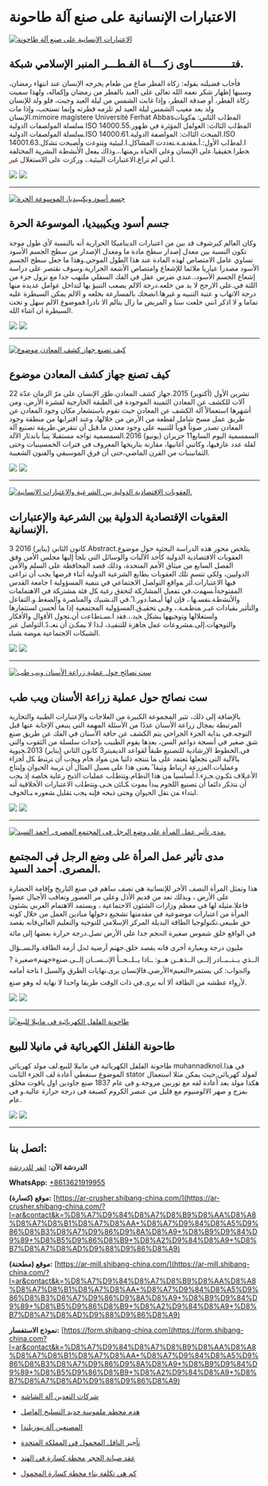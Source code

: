 # الاعتبارات الإنسانية على صنع آلة طاحونة

<a href="https://swt.shibang-china.com/?l=ar&img&k=%D8%A7%D9%84%D8%A7%D8%B9%D8%AA%D8%A8%D8%A7%D8%B1%D8%A7%D8%AA+%D8%A7%D9%84%D8%A5%D9%86%D8%B3%D8%A7%D9%86%D9%8A%D8%A9+%D8%B9%D9%84%D9%89+%D8%B5%D9%86%D8%B9+%D8%A2%D9%84%D8%A9+%D8%B7%D8%A7%D8%AD%D9%88%D9%86%D8%A9" target="_blank">![الاعتبارات الإنسانية على صنع آلة طاحونة](http://static.shibang-china.com/all-800x300/1288.jpg)</a>

## فتـــــــــــــاوى زكــــاة الفـطـــر المنبر الإسلامي شبكة.
فأجاب فضيلته بقوله: زكاة الفطر صاع من طعام يخرجه الإنسان عند انتهاء رمضان، وسببها إظهار شكر نعمة الله تعالى على العبد بالفطر من رمضان وإكماله، ولهذا سميت زكاة الفطر، أو صدقة الفطر، وإذا غابت الشمس من ليلة العيد وجبت، فلو ولد للإنسان ولد بعد مغيب الشمس ليلة العيد لم تلزمه فطرته وإنما تستحب، وإذا مات الإنسان.mimoire magistere Université Ferhat Abbasاﻟﻤطﻟب اﻟﺜﺎﻨﻲ: ﻤﮐوﻨﺎت ﺴﻟﺴﻟﺔ اﻟﻤواﺼﻔﺎت اﻟدوﻟﻴﺔ ISO 14000.55.اﻟﻤطﻟب اﻟﺜﺎﻟث: اﻟﻌواﻤل اﻟﻤؤﺜرة ﻓﻲ ظﻬور ﺴﻟﺴﻟﺔ اﻟﻤواﺼﻔﺎت اﻟدوﻟﻴﺔ.ISO 14000.61.اﻟﻤﺒﺤث اﻟﺜﺎﻟث: اﻟﻤواﺼﻔﺔ اﻟدوﻟﻴﺔ.ISO 14001.63.ا.ﻟﻤطﻟب اﻷول:.أ.ﻤﻘدﻤ.ﺔ.ﺘﻌددت اﻟﻤﺸﺎﮐل.ا.ﻟﺒﻴﺌﻴﺔ وﺘﻨوﻋت وأﺼﺒﺤت ﺘﺸﮐل ﺨطرا ﺤﻘﻴﻘﻴﺎ.ﻋﻟﯽ اﻹﻨﺴﺎن وﻋﻟﯽ اﻟﺤﻴﺎة ﺒرﻤﺘﻬﺎ.،.وذﻟك ﺒﻔﻌل اﻷﻨﺸطﺔ اﻟﺒﺸرﻴﺔ اﻟﻤﺨﺘﻟﻔﺔ ا.ﻟﺘﻲ ﻟم ﺘراع.اﻻﻋﺘﺒﺎرات اﻟﺒﻴﺌﻴﺔ.، ورﮐزت ﻋﻟﯽ اﻻﺴﺘﻐﻼل ﻏﻴر.


<a href="https://whatsapp.shibangsoft.com/WhatsApp.php" target="_blank" title="WhatsApp">![](http://static.shibang-china.com/icon/whatsapp.png)</a> <a href="https://swt.shibang-china.com/?l=ar&icon&k=%D8%A7%D9%84%D8%A7%D8%B9%D8%AA%D8%A8%D8%A7%D8%B1%D8%A7%D8%AA+%D8%A7%D9%84%D8%A5%D9%86%D8%B3%D8%A7%D9%86%D9%8A%D8%A9+%D8%B9%D9%84%D9%89+%D8%B5%D9%86%D8%B9+%D8%A2%D9%84%D8%A9+%D8%B7%D8%A7%D8%AD%D9%88%D9%86%D8%A9" target="_blank">![](http://static.shibang-china.com/icon/chat-ar.png)</a>

---

<a href="https://swt.shibang-china.com/?l=ar&img&k=%D8%A7%D9%84%D8%A7%D8%B9%D8%AA%D8%A8%D8%A7%D8%B1%D8%A7%D8%AA+%D8%A7%D9%84%D8%A5%D9%86%D8%B3%D8%A7%D9%86%D9%8A%D8%A9+%D8%B9%D9%84%D9%89+%D8%B5%D9%86%D8%B9+%D8%A2%D9%84%D8%A9+%D8%B7%D8%A7%D8%AD%D9%88%D9%86%D8%A9" target="_blank">![جسم أسود ويكيبيديا، الموسوعة الحرة](http://static.shibang-china.com/all-800x300/553.jpg)</a>

## جسم أسود ويكيبيديا، الموسوعة الحرة
وكان العالم كيرشوف قد بين من اعتبارات الديناميكا الحرارية أنه بالنسبة لأي طول موجة تكون النسبة بين معدل إصدار سطح مادة ما ومعدل الإصدار من سطح الجسم الأسود تساوي عامل الامتصاص لهذه المادة عند هذا الطول الموجي.وهذا ما جعل سطح الجسم الأسود مصدرا عياريا ملائما للإشعاع وامتصاص الأشعة الحرارية.وسوف نقتصر على دراسة إشعاع الجسم الأسود،.عندي ضرس عقل في الفك السفلي ملتهب جدا مع نزول جزء من اللثة في.على الارجح لا بد من خلعه.درجة الالم يصعب التنبؤ بها لتداخل عوامل عديدة منها درجة الاتهاب و عتبة التنبيه و غيرها.انصحك بالمسارعة بخلعه و الالم يمكن السيطرة عليه تماما و لا اذكر انني خلعت سنا و المريض ما زال يتالم الا نادرا.فموضوع الالم سهل و تحت السيطرة ان اشاء الله.


<a href="https://whatsapp.shibangsoft.com/WhatsApp.php" target="_blank" title="WhatsApp">![](http://static.shibang-china.com/icon/whatsapp.png)</a> <a href="https://swt.shibang-china.com/?l=ar&icon&k=%D8%A7%D9%84%D8%A7%D8%B9%D8%AA%D8%A8%D8%A7%D8%B1%D8%A7%D8%AA+%D8%A7%D9%84%D8%A5%D9%86%D8%B3%D8%A7%D9%86%D9%8A%D8%A9+%D8%B9%D9%84%D9%89+%D8%B5%D9%86%D8%B9+%D8%A2%D9%84%D8%A9+%D8%B7%D8%A7%D8%AD%D9%88%D9%86%D8%A9" target="_blank">![](http://static.shibang-china.com/icon/chat-ar.png)</a>

---

<a href="https://swt.shibang-china.com/?l=ar&img&k=%D8%A7%D9%84%D8%A7%D8%B9%D8%AA%D8%A8%D8%A7%D8%B1%D8%A7%D8%AA+%D8%A7%D9%84%D8%A5%D9%86%D8%B3%D8%A7%D9%86%D9%8A%D8%A9+%D8%B9%D9%84%D9%89+%D8%B5%D9%86%D8%B9+%D8%A2%D9%84%D8%A9+%D8%B7%D8%A7%D8%AD%D9%88%D9%86%D8%A9" target="_blank">![كيف تصنع جهاز كشف المعادن موضوع](http://static.shibang-china.com/all-800x300/701.jpg)</a>

## كيف تصنع جهاز كشف المعادن موضوع
22 تشرين الأول (أكتوبر) 2015.جهاز كشف المعادن.طوّر الإنسان على مرّ الزمان عدّة آلات للكشف عن المعادن الثمينة الموجودة في الطبقة الخارجية لقشرة الأرض، ومن أشهرها استعمالاً آلة الكشف عن المعادن حيث تقوم باستشعار مكان وجود المعادن عن طريق عمل مسح شامل لقطعة من الأرض من خلالها، وعند اقترابها من منطقة وجود المعادن تصدر صوتاً قوياً للتنبيه على وجود معدن ما.قبل أن تنقرض.طريقة تصنيع آلة السمسمية اليوم السابع11 حزيران (يونيو) 2016.السمسمية تواجه مستقبلا ينبأ باندثار الآلة لقلة عدد عازفيها، وكاتبي أغانيها، مقارنة بتاريخها المعروف في فترات الخمسينيات وحتى الثمانينيات من القرن الماضي،حتى أن فرق الموسيقي والفنون الشعبية.


<a href="https://whatsapp.shibangsoft.com/WhatsApp.php" target="_blank" title="WhatsApp">![](http://static.shibang-china.com/icon/whatsapp.png)</a> <a href="https://swt.shibang-china.com/?l=ar&icon&k=%D8%A7%D9%84%D8%A7%D8%B9%D8%AA%D8%A8%D8%A7%D8%B1%D8%A7%D8%AA+%D8%A7%D9%84%D8%A5%D9%86%D8%B3%D8%A7%D9%86%D9%8A%D8%A9+%D8%B9%D9%84%D9%89+%D8%B5%D9%86%D8%B9+%D8%A2%D9%84%D8%A9+%D8%B7%D8%A7%D8%AD%D9%88%D9%86%D8%A9" target="_blank">![](http://static.shibang-china.com/icon/chat-ar.png)</a>

---

<a href="https://swt.shibang-china.com/?l=ar&img&k=%D8%A7%D9%84%D8%A7%D8%B9%D8%AA%D8%A8%D8%A7%D8%B1%D8%A7%D8%AA+%D8%A7%D9%84%D8%A5%D9%86%D8%B3%D8%A7%D9%86%D9%8A%D8%A9+%D8%B9%D9%84%D9%89+%D8%B5%D9%86%D8%B9+%D8%A2%D9%84%D8%A9+%D8%B7%D8%A7%D8%AD%D9%88%D9%86%D8%A9" target="_blank">![العقوبات الإقتصادية الدولية بين الشرعية والإعتبارات الإنسانية.](http://static.shibang-china.com/all-800x300/1028.jpg)</a>

## العقوبات الإقتصادية الدولية بين الشرعية والإعتبارات الإنسانية.
3 كانون الثاني (يناير) 2016.Abstract.يتلخص محور هذه الدراسة البحثية حول موضوع العقوبات الاقتصادية الدولية كأحد الآليات والوسائل التي يلجأ إليها مجلس الأمن وفق الفصل السابع من ميثاق الأمم المتحدة، وذلك قصد المحافظة على السلم والأمن الدوليين، ولكي تتسم تلك العقوبات بطابع الشرعية الدولية أثناء فرضها يجب أن تراعى فيها الاعتبارات.ﺃﺜﺭ ﻤﻭﺍﻗﻊ ﺍﻟﺘﻭﺍﺼل ﺍﻻﺠﺘﻤﺎﻋﻲ ﻓﻲ ﺘﻨﻤﻴﺔ ﺍﻟﻤﺴﺅﻭﻟﻴﺔ ﺍ جامعة القدس المفتوحةﺃ.ﺴﻬﻤﺕ.ﻓﻲ ﺘﻔﻌﻴل ﺍﻟﻤﺸﺎﺭﻜﺔ ﻟﺘﺤﻘﻕ ﺭﻏﺒﺔ ﻜل ﻓﺌﺔ ﻤﺸﺘﺭﻜﺔ ﻓﻲ ﺍﻻﻫﺘﻤﺎﻤﺎﺕ ﻭﺍﻷﻨﺸﻁﺔ.ﻨﻔﺴ.ﻬﺎ.، ﻓﺈﻥ ﻟﻬﺎ ﺃﻴـﻀﺎ.ﺩﻭﺭ.ﺍﹰ.ﻓﻲ ﺍﻟﺘ.ﺸﺒﻴﻙ ﻭﺍﻟﻤﻨﺎﺼﺭﺓ ﻭﺍﻟﻀﻐﻁ.ﻭ.ﺍﻟﺘﻔﺎﻋل ﻭﺍﻟﺘﺄﺜﻴﺭ ﺒﻘﻴﺎﺩﺍﺕ ﻏﻴـﺭ ﻤﻨﻅﻤـﺔ.، ﻭﻓـﻲ ﺘﺤﻘﻴـﻕ.ﺍﻟﻤﺴﺅﻭﻟﻴﺔ ﺍﻟﻤﺠﺘﻤﻌﻴﺔ ﺇﺫﺍ ﻤﺎ ﺃﺤﺴﻥ ﺍﺴﺘﺜﻤﺎﺭﻫﺎ ﻭﺍﺴﺘﻐﻼﻟﻬﺎ ﻭﺘﻭﺠﻴﻬﻬﺎ ﺒﺸﻜل ﺠﻴﺩ.،.ﻓﻘﺩ ﺍ.ﺴـﺘﻁﺎﻋﺕ ﺃﻥ.ﺘﺤﻭل ﺍﻷﻗﻭﺍل ﻭﺍﻷﻓﻜﺎﺭ ﻭﺍﻟﺘﻭﺠﻬﺎﺕ.ﺇﻟﻰ.ﻤﺸﺭﻭﻋﺎﺕ ﻋﻤل ﺠﺎﻫﺯﺓ ﻟﻠﺘﻨﻔﻴـﺫ، ﻟـﺫﺍ ﻻ ﻴﻤﻜـﻥ ﺃﻥ ﻨﻌـ.ﺩّ.ﺍﻟﺘﻭﺍﺼل ﻋﺒﺭ ﺍﻟﺸﺒﻜﺎﺕ ﺍﻻﺠﺘﻤﺎﻋﻴﺔ ﻤﻭﻀﺔ ﺸﺒﺎﺒ.


<a href="https://whatsapp.shibangsoft.com/WhatsApp.php" target="_blank" title="WhatsApp">![](http://static.shibang-china.com/icon/whatsapp.png)</a> <a href="https://swt.shibang-china.com/?l=ar&icon&k=%D8%A7%D9%84%D8%A7%D8%B9%D8%AA%D8%A8%D8%A7%D8%B1%D8%A7%D8%AA+%D8%A7%D9%84%D8%A5%D9%86%D8%B3%D8%A7%D9%86%D9%8A%D8%A9+%D8%B9%D9%84%D9%89+%D8%B5%D9%86%D8%B9+%D8%A2%D9%84%D8%A9+%D8%B7%D8%A7%D8%AD%D9%88%D9%86%D8%A9" target="_blank">![](http://static.shibang-china.com/icon/chat-ar.png)</a>

---

<a href="https://swt.shibang-china.com/?l=ar&img&k=%D8%A7%D9%84%D8%A7%D8%B9%D8%AA%D8%A8%D8%A7%D8%B1%D8%A7%D8%AA+%D8%A7%D9%84%D8%A5%D9%86%D8%B3%D8%A7%D9%86%D9%8A%D8%A9+%D8%B9%D9%84%D9%89+%D8%B5%D9%86%D8%B9+%D8%A2%D9%84%D8%A9+%D8%B7%D8%A7%D8%AD%D9%88%D9%86%D8%A9" target="_blank">![ست نصائح حول عملية زراعة الأسنان ويب طب](http://static.shibang-china.com/all-800x300/501.jpg)</a>

## ست نصائح حول عملية زراعة الأسنان ويب طب
بالإضافة إلى ذلك، تثير المجموعة الكبيرة من العلاجات والإعتبارات الطبية والتجارية المرتبطة بمجال زراعة الأسنان عددًا من الأسئلة المهمة التي ينبغي الإجابة عنها قبل التوجه.في بداية الجزء الجراحي يتم الكشف عن حافة الأسنان في الفك عن طريق صنع شق صغير في أنسجة دواعم السن، بعدها يقوم الطبيب بإحداث سلسلة من الثقوب والتي في.الخطوط الإرشادية للتصنيع طبقاً لقواعد الديميتر3 كانون الثاني (يناير) 2013.ﺤﻴﻭﻴﺔ ﺒﺎﻵﻟﻴﺔ ﺍﻟﺘﻰ ﺘﺠﻌﻠﻬﺎ ﺘﻌﺘﻤﺩ ﻋﻠﻰ ﻤﺎ ﺘﻨﺘﺠﻪ ﺫﺍﺘﻴﺎ ﻤﻥ ﻤﻭﺍﺩ ﺨﺎﻡ ﻭﻴﺠﺏ ﺃﻥ ﺘﺭﺘﺒﻁ ﻜل ﺃﺠﺯﺍﺀ ﻭﻋﻤﻠﻴﺎﺕ.ﺍﻟﻤﺯﺭﻋﺔ ﺍﺭﺘﺒﺎﻁ ﻭﺜﻴﻘﺎﹰ ﻴﻌﻨﻰ ﻫﺫﺍ ﻋﻠﻰ ﺴﺒﻴل ﺍﻟﻤﺜﺎل ﺃﻥ ﺘﺭﺒﻴﺔ ﺍﻟﺤﻴﻭﺍﻥ ﻭﺇﻨﺘﺎﺝ ﺍﻷﻋـﻼﻑ ﺘﻜـﻭﻥ ﺠـﺯﺀ.ﺍ.ﺃﺴﺎﺴﻴﺎ ﻤﻥ ﻫﺫﺍ ﺍﻟﻨﻅﺎﻡ.ﻭﺘﺘﻁﻠﺏ ﻋﻤﻠﻴﺎﺕ ﺍﻟﺫﺒﺢ ﺭﻋﺎﻴﺔ ﺨﺎﺼﺔ ﺇﺫ ﻴﺠﺏ ﺃﻥ ﻨﺘﺫﻜﺭ ﺩﺍﺌﻤﺎ ﺃﻥ ﺘﺼﻨﻴﻊ ﺍﻟﻠﺤﻭﻡ ﻴﺒﺩﺃ ﺒﻤﻭﺕ ﻜـﺎﺌﻥ ﺤـﻰ.ﻭﺘﺘﻁﻠﺏ ﺍﻻﻋﺘﺒﺎﺭﺍﺕ ﺍﻷﺨﻼﻗﻴﺔ ﺃﻨﻪ ﺍﺒﺘﺩﺍﺀ ﻤﻥ ﻨﻘل ﺍﻟﺤﻴﻭﺍﻥ ﻭﺤﺘﻰ ﺫﺒﺤﻪ ﻓﺈﻨﻪ ﻴﺠﺏ ﺘﻘﻠﻴل ﺸﻌﻭﺭﻩ ﺒـﺎﻟﺨﻭﻑ.


<a href="https://whatsapp.shibangsoft.com/WhatsApp.php" target="_blank" title="WhatsApp">![](http://static.shibang-china.com/icon/whatsapp.png)</a> <a href="https://swt.shibang-china.com/?l=ar&icon&k=%D8%A7%D9%84%D8%A7%D8%B9%D8%AA%D8%A8%D8%A7%D8%B1%D8%A7%D8%AA+%D8%A7%D9%84%D8%A5%D9%86%D8%B3%D8%A7%D9%86%D9%8A%D8%A9+%D8%B9%D9%84%D9%89+%D8%B5%D9%86%D8%B9+%D8%A2%D9%84%D8%A9+%D8%B7%D8%A7%D8%AD%D9%88%D9%86%D8%A9" target="_blank">![](http://static.shibang-china.com/icon/chat-ar.png)</a>

---

<a href="https://swt.shibang-china.com/?l=ar&img&k=%D8%A7%D9%84%D8%A7%D8%B9%D8%AA%D8%A8%D8%A7%D8%B1%D8%A7%D8%AA+%D8%A7%D9%84%D8%A5%D9%86%D8%B3%D8%A7%D9%86%D9%8A%D8%A9+%D8%B9%D9%84%D9%89+%D8%B5%D9%86%D8%B9+%D8%A2%D9%84%D8%A9+%D8%B7%D8%A7%D8%AD%D9%88%D9%86%D8%A9" target="_blank">![مدى تأثير عمل المرأة على وضع الرجل فى المجتمع المصرى. أحمد السيد.](http://static.shibang-china.com/all-800x300/500.jpg)</a>

## مدى تأثير عمل المرأة على وضع الرجل فى المجتمع المصرى. أحمد السيد.
هذا وتمثل المرأة النصف الأخر للإنسانية هي نصف ساهم في صنع التاريخ وإقامة الحضارة على الأرض ، وبذلك تعد من قديم الأذل وعلى مر العصور وتعاقب الأجيال عضوا فاعلا.مثيلة لها في معظم وزارات الشئون الاجتماعية ، ويستمد الاهتمام العربي بشئون المرأة من اعتبارات موضوعية في مقدمتها تشجيع دخولها ميادين العمل من خلال كونه حق طبيعي.تكنولوجيا الطاقة البديلة المركز الإسلامي للتوجيه والتعليم العاليﻓﺎﻧﻪ ﻳﻘﺼﺪ ﻓﻲ اﻟﻮاﻗﻊ ﺧﻠﻖ ﺷﻤﻮس ﺻﻐﻴﺮة اﳊﺠﻢ ﺟﺪا ﻋﻠﻰ اﻷرض ﺗﺼﻞ.درﺟﺔ ﺣﺮارة ﺑﻌﻀﻬﺎ إﻟﻰ ﻣﺎﺋﺔ ﻣﻠﻴﻮن درﺟﺔ وﺑﻌﺒﺎرة أﺧﺮى ﻓﺎﻧﻪ ﻳﻘﺼﺪ ﺧﻠﻖ.ﺟﻬﻨﻢ أرﺿﻴﺔ ﳊﻞ أزﻣﺔ اﻟﻄﺎﻗﺔ.واﻟـﺴــﺆال اﻟــﺬي ﻳــﺘــﺒــﺎدر إﻟــﻰ اﻟــﺬﻫــﻦ ﻫــﻮ: ــﺎذا ﻳــﻠــﺠــﺄ اﻹﻧــﺴــﺎن إﻟــﻰ.ﺻﻨﻊ«ﺟﻬﻨﻢ»ﺻﻐﻴﺮة ? واﳉﻮاب: ﻛﻲ ﻳﺴﺘﻤﺮ«اﻟﻨﻌﻴﻢ»اﻷرﺿﻲ.ﻓﺎﻹﻧﺴﺎن ﻳﺮى.ﻧﻬﺎﻳﺎت اﻟﻄﺮق واﻟﺴﺒﻞ ا ﺘﺎﺣﺔ أﻣﺎﻣﻪ ﻷرواء ﻋﻄﺸﻪ ﻣﻦ اﻟﻄﺎﻗﺔ أﻻ أﻧﻪ ﻳﺮى.ﻓﻲ ذات اﻟﻮﻗﺖ ﻃﺮﻳﻘﺎ واﺣﺪا ﻻ ﻧﻬﺎﻳﺔ ﻟﻪ وﻫﻮ ﺻﻨﻊ.


<a href="https://whatsapp.shibangsoft.com/WhatsApp.php" target="_blank" title="WhatsApp">![](http://static.shibang-china.com/icon/whatsapp.png)</a> <a href="https://swt.shibang-china.com/?l=ar&icon&k=%D8%A7%D9%84%D8%A7%D8%B9%D8%AA%D8%A8%D8%A7%D8%B1%D8%A7%D8%AA+%D8%A7%D9%84%D8%A5%D9%86%D8%B3%D8%A7%D9%86%D9%8A%D8%A9+%D8%B9%D9%84%D9%89+%D8%B5%D9%86%D8%B9+%D8%A2%D9%84%D8%A9+%D8%B7%D8%A7%D8%AD%D9%88%D9%86%D8%A9" target="_blank">![](http://static.shibang-china.com/icon/chat-ar.png)</a>

---

<a href="https://swt.shibang-china.com/?l=ar&img&k=%D8%A7%D9%84%D8%A7%D8%B9%D8%AA%D8%A8%D8%A7%D8%B1%D8%A7%D8%AA+%D8%A7%D9%84%D8%A5%D9%86%D8%B3%D8%A7%D9%86%D9%8A%D8%A9+%D8%B9%D9%84%D9%89+%D8%B5%D9%86%D8%B9+%D8%A2%D9%84%D8%A9+%D8%B7%D8%A7%D8%AD%D9%88%D9%86%D8%A9" target="_blank">![طاحونة الفلفل الكهربائية في مانيلا للبيع](http://static.shibang-china.com/all-800x300/1102.jpg)</a>

## طاحونة الفلفل الكهربائية في مانيلا للبيع
طاحونة الفلفل الكهربائية في مانيلا للبيع.لف مولد كهربائي muhannadknol.في هذا الموضوع سنغطي أعادة لف الجزء الثابت stator لمولد كهربائي,حيث يمكن مثلا استعمال هكذا مولد بعد أعادة لفه مع توربين مروحة.و فى عام 1837 صنع جاودين اول ياقوت مخلق بمزج و صهر الالومنيوم مع قليل من عنصر الكروم كصبغة فى درجة حرارة عالية.و فى عام.

<a href="https://whatsapp.shibangsoft.com/WhatsApp.php" target="_blank" title="WhatsApp">![](http://static.shibang-china.com/icon/whatsapp.png)</a> <a href="https://swt.shibang-china.com/?l=ar&icon&k=%D8%A7%D9%84%D8%A7%D8%B9%D8%AA%D8%A8%D8%A7%D8%B1%D8%A7%D8%AA+%D8%A7%D9%84%D8%A5%D9%86%D8%B3%D8%A7%D9%86%D9%8A%D8%A9+%D8%B9%D9%84%D9%89+%D8%B5%D9%86%D8%B9+%D8%A2%D9%84%D8%A9+%D8%B7%D8%A7%D8%AD%D9%88%D9%86%D8%A9" target="_blank">![](http://static.shibang-china.com/icon/chat-ar.png)</a>

---
## اتصل بنا:

**الدردشة الآن:** [انقر للدردشة](https://swt.shibang-china.com?l=ar&contact&k=%D8%A7%D9%84%D8%A7%D8%B9%D8%AA%D8%A8%D8%A7%D8%B1%D8%A7%D8%AA+%D8%A7%D9%84%D8%A5%D9%86%D8%B3%D8%A7%D9%86%D9%8A%D8%A9+%D8%B9%D9%84%D9%89+%D8%B5%D9%86%D8%B9+%D8%A2%D9%84%D8%A9+%D8%B7%D8%A7%D8%AD%D9%88%D9%86%D8%A9)

**WhatsApp:**  [+8613621919955](https://whatsapp.shibangsoft.com/WhatsApp.php)

**موقع (كسارة):** [https://ar-crusher.shibang-china.com/](https://ar-crusher.shibang-china.com/?l=ar&contact&k=%D8%A7%D9%84%D8%A7%D8%B9%D8%AA%D8%A8%D8%A7%D8%B1%D8%A7%D8%AA+%D8%A7%D9%84%D8%A5%D9%86%D8%B3%D8%A7%D9%86%D9%8A%D8%A9+%D8%B9%D9%84%D9%89+%D8%B5%D9%86%D8%B9+%D8%A2%D9%84%D8%A9+%D8%B7%D8%A7%D8%AD%D9%88%D9%86%D8%A9)

**موقع (مطحنة):** [https://ar-mill.shibang-china.com/](https://ar-mill.shibang-china.com/?l=ar&contact&k=%D8%A7%D9%84%D8%A7%D8%B9%D8%AA%D8%A8%D8%A7%D8%B1%D8%A7%D8%AA+%D8%A7%D9%84%D8%A5%D9%86%D8%B3%D8%A7%D9%86%D9%8A%D8%A9+%D8%B9%D9%84%D9%89+%D8%B5%D9%86%D8%B9+%D8%A2%D9%84%D8%A9+%D8%B7%D8%A7%D8%AD%D9%88%D9%86%D8%A9)

**نموذج الاستفسار:** [https://form.shibang-china.com](https://form.shibang-china.com?l=ar&contact&k=%D8%A7%D9%84%D8%A7%D8%B9%D8%AA%D8%A8%D8%A7%D8%B1%D8%A7%D8%AA+%D8%A7%D9%84%D8%A5%D9%86%D8%B3%D8%A7%D9%86%D9%8A%D8%A9+%D8%B9%D9%84%D9%89+%D8%B5%D9%86%D8%B9+%D8%A2%D9%84%D8%A9+%D8%B7%D8%A7%D8%AD%D9%88%D9%86%D8%A9)

* [شركات التعدين آلة الشاشة](../27/%D8%B4%D8%B1%D9%83%D8%A7%D8%AA%20%D8%A7%D9%84%D8%AA%D8%B9%D8%AF%D9%8A%D9%86%20%D8%A2%D9%84%D8%A9%20%D8%A7%D9%84%D8%B4%D8%A7%D8%B4%D8%A9.md)

* [هدم محطم ملموسة حديد التسليح الفاصل](../30/%D9%87%D8%AF%D9%85%20%D9%85%D8%AD%D8%B7%D9%85%20%D9%85%D9%84%D9%85%D9%88%D8%B3%D8%A9%20%D8%AD%D8%AF%D9%8A%D8%AF%20%D8%A7%D9%84%D8%AA%D8%B3%D9%84%D9%8A%D8%AD%20%D8%A7%D9%84%D9%81%D8%A7%D8%B5%D9%84.md)

* [المصنعين آلة نيوزيلندا](../30/%D8%A7%D9%84%D9%85%D8%B5%D9%86%D8%B9%D9%8A%D9%86%20%D8%A2%D9%84%D8%A9%20%D9%86%D9%8A%D9%88%D8%B2%D9%8A%D9%84%D9%86%D8%AF%D8%A7.md)

* [تأجير الناقل المحمول في المملكة المتحدة](../29/%D8%AA%D8%A3%D8%AC%D9%8A%D8%B1%20%D8%A7%D9%84%D9%86%D8%A7%D9%82%D9%84%20%D8%A7%D9%84%D9%85%D8%AD%D9%85%D9%88%D9%84%20%D9%81%D9%8A%20%D8%A7%D9%84%D9%85%D9%85%D9%84%D9%83%D8%A9%20%D8%A7%D9%84%D9%85%D8%AA%D8%AD%D8%AF%D8%A9.md)

* [عقد صيانة الحجر محطة كسارة في الهند](../26/%D8%B9%D9%82%D8%AF%20%D8%B5%D9%8A%D8%A7%D9%86%D8%A9%20%D8%A7%D9%84%D8%AD%D8%AC%D8%B1%20%D9%85%D8%AD%D8%B7%D8%A9%20%D9%83%D8%B3%D8%A7%D8%B1%D8%A9%20%D9%81%D9%8A%20%D8%A7%D9%84%D9%87%D9%86%D8%AF.md)

* [كم هي تكلفة بناء محطة كسارة المحمول](../28/%D9%83%D9%85%20%D9%87%D9%8A%20%D8%AA%D9%83%D9%84%D9%81%D8%A9%20%D8%A8%D9%86%D8%A7%D8%A1%20%D9%85%D8%AD%D8%B7%D8%A9%20%D9%83%D8%B3%D8%A7%D8%B1%D8%A9%20%D8%A7%D9%84%D9%85%D8%AD%D9%85%D9%88%D9%84.md)